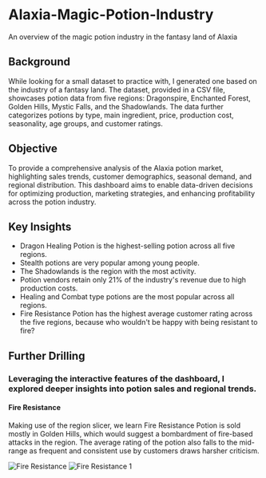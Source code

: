# Alaxia-Magic-Potion-Industry
An overview of the magic potion industry in the fantasy land of Alaxia

## Background
While looking for a small dataset to practice with, I generated one based on the industry of a fantasy land. The dataset, provided in a CSV file, showcases potion data from five regions: Dragonspire, Enchanted Forest, Golden Hills, Mystic Falls, and the Shadowlands. The data further categorizes potions by type, main ingredient, price, production cost, seasonality, age groups, and customer ratings.

## Objective
To provide a comprehensive analysis of the Alaxia potion market, highlighting sales trends, customer demographics, seasonal demand, and regional distribution. This dashboard aims to enable data-driven decisions for optimizing production, marketing strategies, and enhancing profitability across the potion industry.

## Key Insights 
- Dragon Healing Potion is the highest-selling potion across all five regions.
- Stealth potions are very popular among young people.
- The Shadowlands is the region with the most activity.
- Potion vendors retain only 21% of the industry's revenue due to high production costs.
- Healing and Combat type potions are the most popular across all regions.
- Fire Resistance Potion has the highest average customer rating across the five regions, because who wouldn't be happy with being resistant to fire?

## Further Drilling
### Leveraging the interactive features of the dashboard, I explored deeper insights into potion sales and regional trends.
#### Fire Resistance
Making use of the region slicer, we learn Fire Resistance Potion is sold mostly in Golden Hills, which would suggest a bombardment of fire-based attacks in the region. The average rating of the potion also falls to the mid-range as frequent and consistent use by customers draws harsher criticism. 

![Fire Resistance]([Fire-Resistance.png](https://github.com/utioritse/Alaxia-Magic-Potion-Industry/blob/main/Fire%20Resistance.png))
![Fire Resistance 1](Fire-Resistance-1.png)
